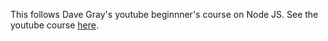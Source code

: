 This follows Dave Gray's youtube beginnner's course on Node JS.
See the youtube course [here](https://www.youtube.com/watch?v=f2EqECiTBL8&list=PLTQYVnMHgHTizO0q__y0zXj-HmuXHTwlp).